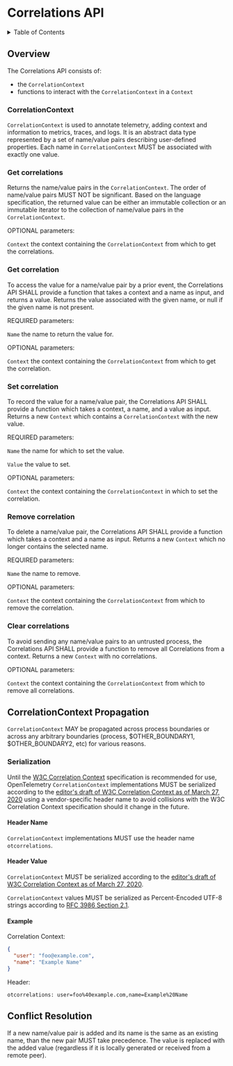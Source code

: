 # Correlations API

<details>
<summary>
Table of Contents
</summary>

- [Overview](#overview)
  - [CorrelationContext](#correlationcontext)
  - [Get correlations](#get-correlations)
  - [Get correlation](#get-correlation)
  - [Set correlation](#set-correlation)
  - [Remove correlation](#remove-correlation)
  - [Clear correlations](#clear-correlations)
- [CorrelationContext Propagation](#correlationcontext-propagation)
  - [Serialization](#serialization)
- [Conflict Resolution](#conflict-resolution)

</details>

## Overview

The Correlations API consists of:

- the `CorrelationContext`
- functions to interact with the `CorrelationContext` in a `Context`

### CorrelationContext

`CorrelationContext` is used to annotate telemetry, adding context and information to metrics, traces, and logs.
It is an abstract data type represented by a set of name/value pairs describing user-defined properties.
Each name in `CorrelationContext` MUST be associated with exactly one value.

### Get correlations

Returns the name/value pairs in the `CorrelationContext`. The order of name/value pairs MUST NOT be
significant. Based on the language specification, the returned value can be
either an immutable collection or an immutable iterator to the collection of
name/value pairs in the `CorrelationContext`.

OPTIONAL parameters:

`Context` the context containing the `CorrelationContext` from which to get the correlations.

### Get correlation

To access the value for a name/value pair by a prior event, the Correlations API
SHALL provide a function that takes a context and a name as input, and returns a
value. Returns the value associated with the given name, or null
if the given name is not present.

REQUIRED parameters:

`Name` the name to return the value for.

OPTIONAL parameters:

`Context` the context containing the `CorrelationContext` from which to get the correlation.

### Set correlation

To record the value for a name/value pair, the Correlations API SHALL provide a function which
takes a context, a name, and a value as input. Returns a new `Context` which
contains a `CorrelationContext` with the new value.

REQUIRED parameters:

`Name` the name for which to set the value.

`Value` the value to set.

OPTIONAL parameters:

`Context` the context containing the `CorrelationContext` in which to set the correlation.

### Remove correlation

To delete a name/value pair, the Correlations API SHALL provide a function which takes a context
and a name as input. Returns a new `Context` which no longer contains the selected name.

REQUIRED parameters:

`Name` the name to remove.

OPTIONAL parameters:

`Context` the context containing the `CorrelationContext` from which to remove the correlation.

### Clear correlations

To avoid sending any name/value pairs to an untrusted process, the Correlations API SHALL provide
a function to remove all Correlations from a context. Returns a new `Context`
with no correlations.

OPTIONAL parameters:

`Context` the context containing the `CorrelationContext` from which to remove all correlations.

## CorrelationContext Propagation

`CorrelationContext` MAY be propagated across process boundaries or across any arbitrary boundaries
(process, $OTHER_BOUNDARY1, $OTHER_BOUNDARY2, etc) for various reasons.

### Serialization

Until the [W3C Correlation Context](https://w3c.github.io/correlation-context/) specification is recommended for use, OpenTelemetry `CorrelationContext` implementations MUST be serialized according to the [editor's draft of W3C Correlation Context as of March 27, 2020](https://github.com/w3c/correlation-context/blob/c974664b9ab4d33af6355f1f7f03a2d52c89a99e/correlation_context/HTTP_HEADER_FORMAT.md) using a vendor-specific header name to avoid collisions with the W3C Correlation Context specification should it change in the future.

#### Header Name

`CorrelationContext` implementations MUST use the header name `otcorrelations`.

#### Header Value

`CorrelationContext` MUST be serialized according to the [editor's draft of W3C Correlation Context as of March 27, 2020](https://github.com/w3c/correlation-context/blob/c974664b9ab4d33af6355f1f7f03a2d52c89a99e/correlation_context/HTTP_HEADER_FORMAT.md).

`CorrelationContext` values MUST be serialized as Percent-Encoded UTF-8 strings according to [RFC 3986 Section 2.1](https://tools.ietf.org/html/rfc3986#section-2.1).

#### Example

Correlation Context:

```json
{
  "user": "foo@example.com",
  "name": "Example Name"
}
```

Header:

```
otcorrelations: user=foo%40example.com,name=Example%20Name
```

## Conflict Resolution

If a new name/value pair is added and its name is the same as an existing name, than the new pair MUST take precedence. The value
is replaced with the added value (regardless if it is locally generated or received from a remote peer).
